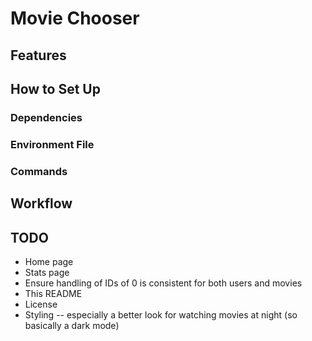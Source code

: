 # Movie Chooser

## Features

## How to Set Up

### Dependencies

### Environment File

### Commands

## Workflow

## TODO

- Home page
- Stats page
- Ensure handling of IDs of 0 is consistent for both users and movies
- This README
- License
- Styling -- especially a better look for watching movies at night (so basically a dark mode)
